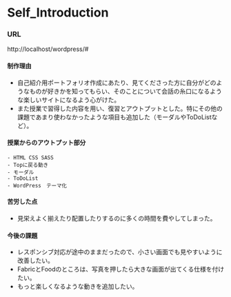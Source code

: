# Self_Introduction
### URL
http://localhost/wordpress/#

#### 制作理由 
- 自己紹介用ポートフォリオ作成にあたり、見てくださった方に自分がどのようなものが好きかを知ってもらい、そのことについて会話の糸口になるような楽しいサイトになるよう心がけた。
- また授業で習得した内容を用い、復習とアウトプットとした。特にその他の課題であまり使わなかったような項目も追加した（モーダルやToDoListなど）。

#### 授業からのアウトプット部分
    - HTML CSS SASS
    - Topに戻る動き
    - モーダル
    - ToDoList
    - WordPress　テーマ化
    
#### 苦労した点
- 見栄えよく揃えたり配置したりするのに多くの時間を費やしてしまった。


#### 今後の課題
- レスポンシブ対応が途中のままだったので、小さい画面でも見やすいように改善したい。
- FabricとFoodのところは、写真を押したら大きな画面が出てくる仕様を付けたい。
- もっと楽しくなるような動きを追加したい。



